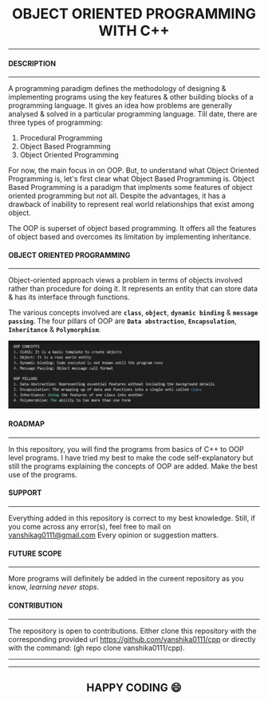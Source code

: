 # <center> **OBJECT ORIENTED PROGRAMMING WITH C++** </center>
---
#### **DESCRIPTION**
---

A programming paradigm defines the methodology of designing & implementing programs using the key features & other building blocks of a programming language.
It gives an idea how problems are generally analysed & solved in a particular programming language.
Till date, there are three types of programming:
  1. Procedural Programming
  2. Object Based Programming
  3. Object Oriented Programming
  
For now, the main focus in on OOP. But, to understand what Object Oriented Programming is, let's first clear what Object Based Programming is.
Object Based Programming is a paradigm that implments some features of object oriented programming but not all.
Despite the advantages, it has a drawback of inability to represent real world relationships that exist among object.

The OOP is superset of object based programming.
It offers all the features of object based and overcomes its limitation by implementing inheritance.

#### **OBJECT ORIENTED PROGRAMMING**
---
Object-oriented approach views a problem in terms of objects involved rather than procedure for doing it.
It represents an entity that can store data & has its interface through functions.

The various concepts involved are **`class`**, **`object`**, **`dynamic binding`** & **`message passing`**.
The four pillars of OOP are **`Data abstraction`**, **`Encapsulation`**, **`Inheritance`** & **`Polymorphism`**.

![Alt Text](https://github.com/vanshika0111/cpp/blob/master/ReadMe%20essentials/photo.jpg)

#### **ROADMAP**
---
In this repository, you will find the programs from basics of C++ to OOP level programs. 
I have tried my best to make the code self-explanatory but still the programs explaining the concepts of OOP are added.
Make the best use of the programs.

#### **SUPPORT**
---
Everything added in this repository is correct to my best knowledge. 
Still, if you come across any error(s), feel free to mail on vanshikag0111@gmail.com
Every opinion or suggestion matters.

#### **FUTURE SCOPE**
---
More programs will definitely be added in the cureent repository as you know, *learning never stops*.

#### **CONTRIBUTION**
---
The repository is open to contributions.
Either clone this repository with the corresponding provided url https://github.com/vanshika0111/cpp 
or directly with the command: (gh repo clone vanshika0111/cpp).

---
---

## <center> **HAPPY CODING** :smile: </center>




 

 
